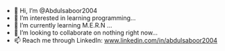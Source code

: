 - 👋 Hi, I’m @Abdulsaboor2004
- 👀 I’m interested in learning programming...
- 🌱 I’m currently learning M.E.R.N ...
- 💞️ I’m looking to collaborate on nothing right now...
- 📫 Reach me through LinkedIn: www.linkedin.com/in/abdulsaboor2004

<!---
Abdulsaboor2004/Abdulsaboor2004 is a ✨ special ✨ repository because its `README.md` (this file) appears on your GitHub profile.
You can click the Preview link to take a look at your changes.
--->
